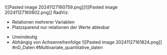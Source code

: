 ![[Pasted image 20241127160759.png]]![[Pasted image 20241127160802.png]]
RadViz:
+  Relationen mehrerer Variablen 
+  Platzsparend
nur relationen der Werte 
ablesbar
- Uneindeutig
- Abhängig von 
Achsenreihenfolge
![[Pasted image 20241127161824.png]]
#nD_Daten #Multivariate_quantitative_daten